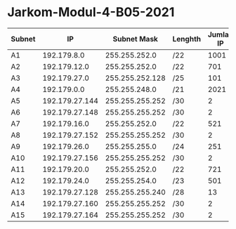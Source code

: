 # Jarkom-Modul-4-B05-2021

| Subnet  | IP | Subnet Mask  | Lenghth | Jumlah IP |
| ------------- | ------------- | ------------- | ------------- | ------------- |
| A1 | 192.179.8.0 | 255.255.252.0 | /22 | 1001 |
| A2 | 192.179.12.0 | 255.255.252.0 | /22 | 701 |
| A3 | 192.179.27.0 | 255.255.252.128 | /25 | 101 |
| A4 | 192.179.0.0 | 255.255.248.0 | /21 | 2021 |
| A5 | 192.179.27.144 | 255.255.255.252 | /30 | 2 |
| A6 | 192.179.27.148 | 255.255.255.252 | /30 | 2 |
| A7 | 192.179.16.0 | 255.255.252.0 | /22 | 521 |
| A8 | 192.179.27.152 | 255.255.255.252 | /30 | 2 |
| A9 | 192.179.26.0 | 255.255.255.0 | /24 | 251 |
| A10 | 192.179.27.156 | 255.255.255.252 | /30 | 2 |
| A11 | 192.179.20.0 | 255.255.252.0 | /22 | 721 |
| A12 | 192.179.24.0 | 255.255.254.0 | /23 | 501 |
| A13 | 192.179.27.128 | 255.255.255.240 | /28 | 13 |
| A14 | 192.179.27.160 | 255.255.255.252 | /30 | 2 |
| A15 | 192.179.27.164 | 255.255.255.252 | /30 | 2 |
